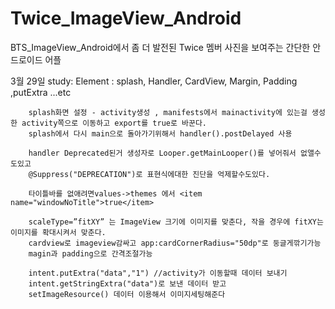# Twice_ImageView_Android
BTS_ImageView_Android에서 좀 더 발전된 Twice 멤버 사진을 보여주는 간단한 안드로이드 어플

3월 29일 study:
Element : splash, Handler, CardView, Margin, Padding ,putExtra ...etc

        splash화면 설정 - activity생성 , manifests에서 mainactivity에 있는걸 생성한 activity쪽으로 이동하고 export를 true로 바꾼다.
        splash에서 다시 main으로 돌아가기위해서 handler().postDelayed 사용
        
        handler Deprecated된거 생성자로 Looper.getMainLooper()를 넣어줘서 없앨수도있고
        @Suppress("DEPRECATION")로 표현식에대한 진단을 억제할수도있다.
        
        타이틀바를 없애려면values->themes 에서 <item name="windowNoTitle">true</item>
        
        scaleType=”fitXY” 는 ImageView 크기에 이미지를 맞춘다, 작을 경우에 fitXY는 이미지를 확대시켜서 맞춘다.
        cardview로 imageview감싸고 app:cardCornerRadius="50dp"로 둥글게깎기가능
        magin과 padding으로 간격조절가능
        
        intent.putExtra("data","1") //activity가 이동할때 데이터 보내기
        intent.getStringExtra("data")로 보낸 데이터 받고
        setImageResource() 데이터 이용해서 이미지세팅해준다
